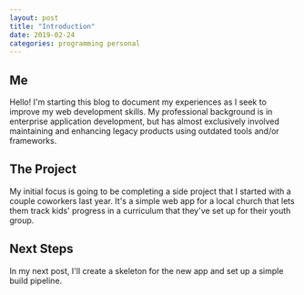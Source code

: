 ```yaml
---
layout: post
title: "Introduction"
date: 2019-02-24
categories: programming personal
---
```

## Me
Hello! I'm starting this blog to document my experiences as I seek to improve my web development skills. My professional background is in enterprise application development, but has almost exclusively involved maintaining and enhancing legacy products using outdated tools and/or frameworks.

## The Project
My initial focus is going to be completing a side project that I started with a couple coworkers last year. It's a simple web app for a local church that lets them track kids' progress in a curriculum that they've set up for their youth group.

## Next Steps
In my next post, I'll create a skeleton for the new app and set up a simple build pipeline.
